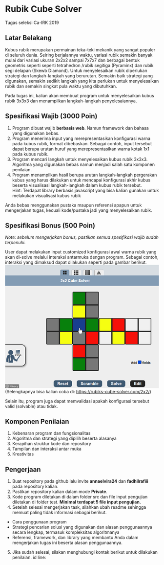 # Rubik Cube Solver
Tugas seleksi Ca-IRK 2019

## Latar Belakang
Kubus rubik merupakan permainan teka-teki mekanik yang sangat populer di seluruh dunia. Seiring berjalannya waktu, variasi rubik semakin banyak mulai dari variasi ukuran 2x2x2 sampai 7x7x7 dan berbagai bentuk geometris seperti seperti tetrahedron /rubik segitiga (Pyraminx) dan rubik segi delapan (Skewb Diamond). Untuk menyelesaikan rubik diperlukan strategi dan langkah-langkah yang berurutan. Semakin baik strategi yang digunakan, semakin sedikit langkah yang kita perlukan untuk menyelesaikan rubik dan semakin singkat pula waktu yang dibutuhkan.

Pada tugas ini, kalian akan membuat program untuk menyelesaikan kubus rubik 3x3x3 dan menampilkan langkah-langkah penyelesaiannya.


## Spesifikasi Wajib (3000 Poin)
1. Program dibuat wajib <b>berbasis web</b>. Namun framework dan bahasa yang digunakan bebas.
2. Program menerima input yang merepresentasikan konfigurasi warna pada kubus rubik, format dibebaskan. Sebagai contoh, input tersebut dapat berupa urutan huruf yang merepresentasikan warna kotak 1x1 pada kubus rubik.
3. Program mencari langkah untuk menyelesaikan kubus rubik 3x3x3. Algoritma yang digunakan bebas namun menjadi salah satu komponen penilaian. 
4. Program menampilkan hasil berupa urutan langkah-langkah pergerakan kubus yang harus dilakukan untuk mencapai konfigurasi akhir kubus beserta visualisasi langkah-langkah dalam kubus rubik tersebut.
<br/> Hint: Terdapat library berbasis javascript yang bisa kalian gunakan untuk melakukan visualisasi kubus rubik

Anda bebas menggunakan pustaka maupun referensi apapun untuk mengerjakan tugas, kecuali kode/pustaka jadi yang menyelesaikan rubik.


## Spesifikasi Bonus (500 Poin)
<i>Note: sebelum mengerjakan bonus, pastikan semua spesifikasi wajib sudah terpenuhi.</i>

User dapat melakukan input customized konfigurasi awal warna rubik yang akan di-solve melalui interaksi antarmuka dengan program. 
Sebagai contoh, interaksi yang dimaksud dapat dilakukan seperti pada gambar berikut.
![](img/example.png)<br/>
(Selengkapnya bisa kalian coba di: https://rubiks-cube-solver.com/2x2/)

Selain itu, program juga dapat memvalidasi apakah konfigurasi tersebut valid (solvable) atau tidak.


## Komponen Penilaian
1. Kebenaran program dan fungsionalitas
2. Algoritma dan strategi yang dipilih beserta alasanya
3. Kerapihan struktur kode dan repository
4. Tampilan dan interaksi antar muka
5. Kreativitas

## Pengerjaan
1. Buat repository pada github lalu invite <b>annaelvira24</b> dan <b>fadhilrafiii</b> pada repository kalian.
2. Pastikan repository kalian dalam mode <b>Private</b>.
3. Kode program diletakan di dalam folder src dan file input pengujian diletakan di folder test. <b> Minimal terdapat 5 file input pengujian. </b> 
4. Setelah selesai mengerjakan task, silahkan ubah readme sehingga memuat paling tidak informasi sebagai berikut.
* Cara penggunaan program
* Strategi pencarian solusi yang digunakan dan alasan penggunaannya secara lengkap, termasuk kompleksitas algoritmanya
* Referensi, framework, dan library yang membantu Anda dalam mengerjakan tugas ini beserta alasan penggunaannya.
5. Jika sudah selesai, silakan menghubungi kontak berikut untuk dilakukan penilaian.
id line: 


